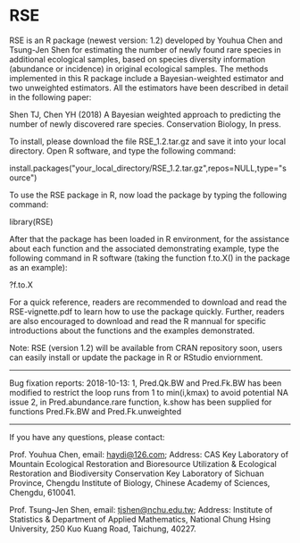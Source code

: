 # RSE
RSE is an R package (newest version: 1.2) developed by Youhua Chen and Tsung-Jen Shen for estimating the number of newly found rare species in additional ecological samples, 
based on species diversity information (abundance or incidence) in original ecological samples. 
The methods implemented in this R package include a Bayesian-weighted estimator and two unweighted estimators.
All the estimators have been described in detail in the following paper:

Shen TJ, Chen YH (2018) A Bayesian weighted approach to predicting the number of newly discovered rare species. Conservation Biology, In press.


To install, please download the file RSE_1.2.tar.gz and save it into your local directory.
Open R software, and type the following command:

install.packages("your_local_directory/RSE_1.2.tar.gz",repos=NULL,type="source")

To use the RSE package in R, now load the package by typing the following command:

library(RSE)

After that the package has been loaded in R environment, for the assistance about each function and the associated demonstrating example, 
type the following command in R software (taking the function f.to.X() in the package as an example):

?f.to.X


For a quick reference, readers are recommended to download and read the RSE-vignette.pdf to learn how to use the package quickly. Further, readers are also encouraged to download and read the R mannual for specific introductions about the functions and the examples demonstrated. 


Note:
RSE (version 1.2) will be available from CRAN repository soon, users can easily install or update the package in R or RStudio enviornment.



------------------------------------------------------------------------------


Bug fixation reports:
2018-10-13:
1, Pred.Qk.BW and Pred.Fk.BW has been modified to restrict the loop runs from 1 to min(i,kmax) to avoid potential NA issue
2, in Pred.abundance.rare function, k.show has been supplied for functions Pred.Fk.BW and Pred.Fk.unweighted


-------------------------------------------------------------------------------


If you have any questions, please contact:


Prof. Youhua Chen, email: haydi@126.com;
Address: CAS Key Laboratory of Mountain Ecological Restoration and Bioresource Utilization & Ecological Restoration and Biodiversity Conservation Key Laboratory of Sichuan Province, Chengdu Institute of Biology, Chinese Academy of Sciences, Chengdu, 610041.


Prof. Tsung-Jen Shen, email: tjshen@nchu.edu.tw;
Address: Institute of Statistics & Department of Applied Mathematics, National Chung Hsing University, 250 Kuo Kuang Road, Taichung, 40227.
